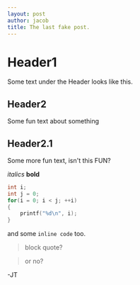 ```yaml
---
layout: post
author: jacob
title: The last fake post.
---
```


# Header1
Some text under the Header looks like this.

## Header2
Some fun text about something

## Header2.1
Some more fun text, isn't this FUN?

*italics*
**bold**

```c
int i;
int j = 0;
for(i = 0; i < j; ++i)
{
    printf("%d\n", i);
}
```

and some `inline code` too.

> block quote?

> or no?

-JT